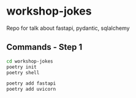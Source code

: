 # workshop-jokes
Repo for talk about fastapi, pydantic, sqlalchemy

## Commands - Step 1
```bash
cd workshop-jokes
poetry init
poetry shell

poetry add fastapi
poetry add uvicorn
```
